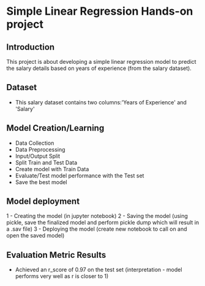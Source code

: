 # Simple Linear Regression Hands-on project

## Introduction
This project is about developing a simple linear regression model to predict the salary details based on years of experience (from the salary dataset). 

## Dataset
- This salary dataset contains two columns:'Years of Experience'	and 'Salary'

## Model Creation/Learning
- Data Collection
- Data Preprocessing
- Input/Output Split
- Split Train and Test Data
- Create model with Train Data
- Evaluate/Test model performance with the Test set
- Save the best model 

## Model deployment
1 - Creating the model (in jupyter notebook)
2 - Saving the model (using pickle, save the finalized model and perform pickle dump which will result in a .sav file) 
3 - Deploying the model (create new notebook to call on and open the saved model) 

## Evaluation Metric Results
- Achieved an r_score of 0.97 on the test set (interpretation - model performs very well as r is closer to 1)

